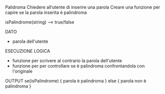 Palidroma
Chiedere all’utente di inserire una parola
Creare una funzione per capire se la parola inserita è palindroma

isPalindrome(string) --> true/false

DATO
* parola dell'utente

ESECUZIONE LOGICA
* funzione per scrivere al contrario la parola dell'utente
* funzione per per controllare se è palindroma confrontandola con l'originale

OUTPUT
se(isPalindrome) {
    parola è palindroma
} else {
    parola non è palindroma
}